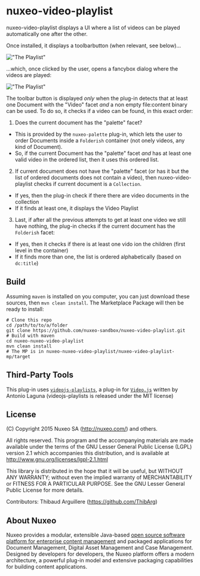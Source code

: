 # nuxeo-video-playlist

nuxeo-video-playlist displays a UI where a list of videos can be played automatically one after the other.

Once installed, it displays a toolbarbutton (when relevant, see below)...

!["The Playlist"](https://raw.github.com/nuxeo-sandbox/nuxeo-video-playlist/screenshots-for-readme/toolbar-button.png)

...which, once clicked by the user, opens a fancybox dialog where the videos are played:


!["The Playlist"](https://raw.github.com/nuxeo-sandbox/nuxeo-video-playlist/screenshots-for-readme/playlist-in-fancybox.jpg)


The toolbar button is displayed _only_ when the plug-in detects that at least one Document with the "Video" facet _and_ a non empty file:content binary can be used. To do so, it checks if a video can be found, in this exact order:

1. Does the current document has the "palette" facet?
  * This is provided by the `nuxeo-palette` plug-in, which lets the user to order Documents inside a `Folderish` container (not onely videos, any kind of Document).
  * So, if the current Document has the "palette" facet _and_ has at least one valid video in the ordered list, then it uses this ordered list.
2. If current document does not have the "palette" facet (or has it but the list of ordered documents does not contain a video), then nuxeo-video-playlist checks if current document is a `Collection`.
  * If yes, then the plug-in check if there there are video documents in the collection
  * If it finds at least one, it displays the Video Playlist
3. Last, if after all the previous attempts to get at least one video we still have nothing, the plug-in checks if the current document has the `Folderish` facet:
  * If yes, then it checks if there is at least one vido ion the children (first level in the container)
  * If it finds more than one, the list is ordered alphabetically (based on `dc:title`)
  

## Build
Assuming `maven` is installed on you computer, you can just download these sources, then `mvn clean install`. The Marketplace Package will then be ready to install:

```
# Clone this repo
cd /path/to/to/a/folder
git clone https://github.com/nuxeo-sandbox/nuxeo-video-playlist.git
# Build with maven
cd nuxeo-nuxeo-video-playlist
mvn clean install
# The MP is in nuxeo-nuxeo-video-playlist/nuxeo-video-playlist-mp/target
```


## Third-Party Tools

This plug-in uses [`videojs-playlists`](https://github.com/jgallen23/videojs-playLists), a plug-in for [`Video.js`](http://videojs.com) written by Antonio Laguna (videojs-playlists is released under the MIT license)


## License
(C) Copyright 2015 Nuxeo SA (http://nuxeo.com/) and others.

All rights reserved. This program and the accompanying materials
are made available under the terms of the GNU Lesser General Public License
(LGPL) version 2.1 which accompanies this distribution, and is available at
http://www.gnu.org/licenses/lgpl-2.1.html

This library is distributed in the hope that it will be useful,
but WITHOUT ANY WARRANTY; without even the implied warranty of
MERCHANTABILITY or FITNESS FOR A PARTICULAR PURPOSE. See the GNU
Lesser General Public License for more details.

Contributors:
Thibaud Arguillere (https://github.com/ThibArg)

## About Nuxeo

Nuxeo provides a modular, extensible Java-based [open source software platform for enterprise content management](http://www.nuxeo.com) and packaged applications for Document Management, Digital Asset Management and Case Management. Designed by developers for developers, the Nuxeo platform offers a modern architecture, a powerful plug-in model and extensive packaging capabilities for building content applications.
